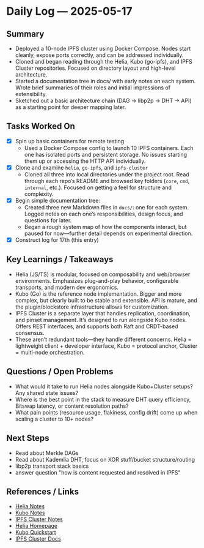 # Daily Log — 2025-05-17

## Summary

- Deployed a 10-node IPFS cluster using Docker Compose. Nodes start cleanly, expose ports correctly, and can be addressed individually.
- Cloned and began reading through the Helia, Kubo (go-ipfs), and IPFS Cluster repositories. Focused on directory layout and high-level architecture.
- Started a documentation tree in docs/ with early notes on each system. Wrote brief summaries of their roles and initial impressions of extensibility.
- Sketched out a basic architecture chain (DAG → libp2p → DHT → API) as a starting point for deeper mapping later.

## Tasks Worked On

- [x] Spin up basic containers for remote testing
  - Used a Docker Compose config to launch 10 IPFS containers. Each one has isolated ports and persistent storage. No issues starting them up or accessing the HTTP API individually.
- [x] Clone and examine `helia`, `go-ipfs`, and `ipfs-cluster`
  - Cloned all three into local directories under the project root. Read through each repo’s README and browsed key folders (`core`, `cmd`, `internal`, etc.). Focused on getting a feel for structure and complexity.
- [x] Begin simple documentation tree:
  - Created three new Markdown files in `docs/`: one for each system. Logged notes on each one’s responsibilities, design focus, and questions for later.
  - Began a rough system map of how the components interact, but paused for now—further detail depends on experimental direction.
- [x] Construct log for 17th (this entry)

## Key Learnings / Takeaways

- Helia (JS/TS) is modular, focused on composability and web/browser environments. Emphasizes plug-and-play behavior, configurable transports, and modern dev ergonomics.
- Kubo (Go) is the reference node implementation. Bigger and more complex, but clearly built to be stable and extensible. API is mature, and the plugin/blockstore infrastructure allows for customization.
- IPFS Cluster is a separate layer that handles replication, coordination, and pinset management. It’s designed to run alongside Kubo nodes. Offers REST interfaces, and supports both Raft and CRDT-based consensus.
- These aren’t redundant tools—they handle different concerns. Helia = lightweight client + developer interface, Kubo = protocol anchor, Cluster = multi-node orchestration.

## Questions / Open Problems

- What would it take to run Helia nodes alongside Kubo+Cluster setups? Any shared state issues?
- Where is the best point in the stack to measure DHT query efficiency, Bitswap latency, or content resolution paths?
- What pain points (resource usage, flakiness, config drift) come up when scaling a cluster to 10+ nodes?

## Next Steps

- Read about Merkle DAGs
- Read about Kademlia DHT, focus on XOR stuff/bucket structure/routing
- libp2p transport stack basics
- answer question "how is content requested and resolved in IPFS"

## References / Links

- [Helia Notes](../docs/helia.md)
- [Kubo Notes](../docs/kubo.md)
- [IPFS Cluster Notes](../docs/ipfs-cluster.md)
- [Helia Homepage](https://helia.io/)
- [Kubo Quickstart](https://docs.ipfs.tech/how-to/command-line-quick-start/)
- [IPFS Cluster Docs](https://ipfscluster.io/documentation/)
